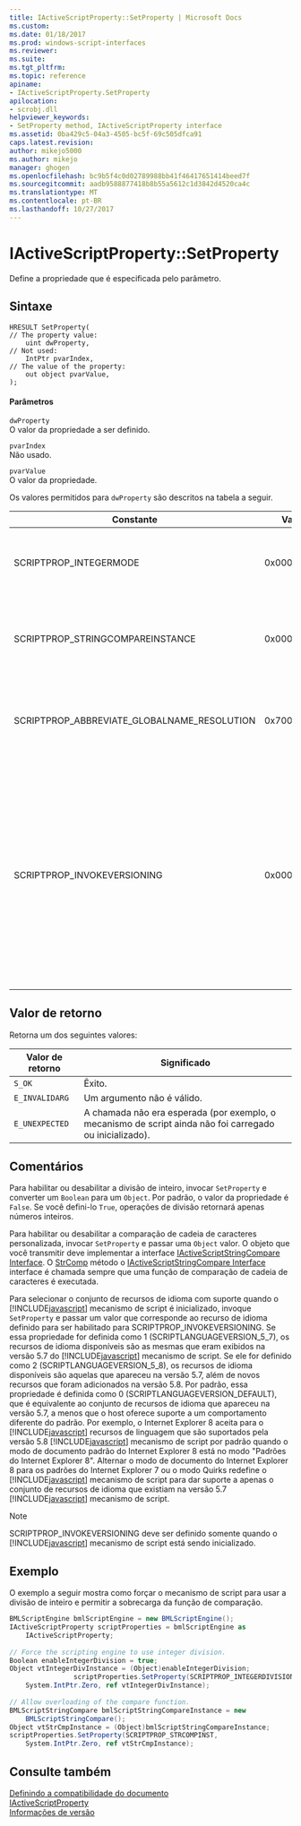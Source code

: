 ```yaml
---
title: IActiveScriptProperty::SetProperty | Microsoft Docs
ms.custom: 
ms.date: 01/18/2017
ms.prod: windows-script-interfaces
ms.reviewer: 
ms.suite: 
ms.tgt_pltfrm: 
ms.topic: reference
apiname:
- IActiveScriptProperty.SetProperty
apilocation:
- scrobj.dll
helpviewer_keywords:
- SetProperty method, IActiveScriptProperty interface
ms.assetid: 0ba429c5-04a3-4505-bc5f-69c505dfca91
caps.latest.revision: 
author: mikejo5000
ms.author: mikejo
manager: ghogen
ms.openlocfilehash: bc9b5f4c0d02789988bb41f46417651414beed7f
ms.sourcegitcommit: aadb9588877418b8b55a5612c1d3842d4520ca4c
ms.translationtype: MT
ms.contentlocale: pt-BR
ms.lasthandoff: 10/27/2017
---
```

# <a name="iactivescriptpropertysetproperty"></a>IActiveScriptProperty::SetProperty
Define a propriedade que é especificada pelo parâmetro.  
  
## <a name="syntax"></a>Sintaxe  
  
```  
HRESULT SetProperty(  
// The property value:  
    uint dwProperty,    
// Not used:   
    IntPtr pvarIndex,    
// The value of the property:   
    out object pvarValue,    
);  
```  
  
#### <a name="parameters"></a>Parâmetros  
 `dwProperty`  
 O valor da propriedade a ser definido.  
  
 `pvarIndex`  
 Não usado.  
  
 `pvarValue`  
 O valor da propriedade.  
  
 Os valores permitidos para `dwProperty` são descritos na tabela a seguir.  
  
|Constante|Valor|Significado|  
|--------------|-----------|-------------|  
|SCRIPTPROP_INTEGERMODE|0x00003000|Força o mecanismo de script a divisão em modo de inteiro em vez do modo de ponto flutuante. O valor padrão é `False`.|  
|SCRIPTPROP_STRINGCOMPAREINSTANCE|0x00003001|Permite que a função de comparação de cadeia de caracteres do mecanismo de script a ser substituído.|  
|SCRIPTPROP_ABBREVIATE_GLOBALNAME_RESOLUTION|0x70000002|Informa ao mecanismo de script que outros mecanismos de script não existem para contribuir para o objeto global.|  
|SCRIPTPROP_INVOKEVERSIONING|0x00004000|Força o [!INCLUDE[javascript](../../javascript/includes/javascript-md.md)] mecanismo de script para selecionar um conjunto de recursos de idioma com suporte. O conjunto padrão de recursos de idioma com suporte a [!INCLUDE[javascript](../../javascript/includes/javascript-md.md)] mecanismo de script é equivalente ao conjunto de recursos de idioma que apareceu na versão 5.7 do [!INCLUDE[javascript](../../javascript/includes/javascript-md.md)] mecanismo de script.|  
  
## <a name="return-value"></a>Valor de retorno  
 Retorna um dos seguintes valores:  
  
|Valor de retorno|Significado|  
|------------------|-------------|  
|`S_OK`|Êxito.|  
|`E_INVALIDARG`|Um argumento não é válido.|  
|`E_UNEXPECTED`|A chamada não era esperada (por exemplo, o mecanismo de script ainda não foi carregado ou inicializado).|  
  
## <a name="remarks"></a>Comentários  
 Para habilitar ou desabilitar a divisão de inteiro, invocar `SetProperty` e converter um `Boolean` para um `Object`. Por padrão, o valor da propriedade é `False`. Se você defini-lo `True`, operações de divisão retornará apenas números inteiros.  
  
 Para habilitar ou desabilitar a comparação de cadeia de caracteres personalizada, invocar `SetProperty` e passar uma `Object` valor. O objeto que você transmitir deve implementar a interface [IActiveScriptStringCompare Interface](../../winscript/reference/iactivescriptstringcompare-interface.md). O [StrComp](../../winscript/reference/iactivescriptstringcompare-strcomp.md) método o [IActiveScriptStringCompare Interface](../../winscript/reference/iactivescriptstringcompare-interface.md) interface é chamada sempre que uma função de comparação de cadeia de caracteres é executada.  
  
 Para selecionar o conjunto de recursos de idioma com suporte quando o [!INCLUDE[javascript](../../javascript/includes/javascript-md.md)] mecanismo de script é inicializado, invoque `SetProperty` e passar um valor que corresponde ao recurso de idioma definido para ser habilitado para SCRIPTPROP_INVOKEVERSIONING. Se essa propriedade for definida como 1 (SCRIPTLANGUAGEVERSION_5_7), os recursos de idioma disponíveis são as mesmas que eram exibidos na versão 5.7 do [!INCLUDE[javascript](../../javascript/includes/javascript-md.md)] mecanismo de script. Se ele for definido como 2 (SCRIPTLANGUAGEVERSION_5_8), os recursos de idioma disponíveis são aquelas que apareceu na versão 5.7, além de novos recursos que foram adicionados na versão 5.8. Por padrão, essa propriedade é definida como 0 (SCRIPTLANGUAGEVERSION_DEFAULT), que é equivalente ao conjunto de recursos de idioma que apareceu na versão 5.7, a menos que o host oferece suporte a um comportamento diferente do padrão. Por exemplo, o Internet Explorer 8 aceita para o [!INCLUDE[javascript](../../javascript/includes/javascript-md.md)] recursos de linguagem que são suportados pela versão 5.8 [!INCLUDE[javascript](../../javascript/includes/javascript-md.md)] mecanismo de script por padrão quando o modo de documento padrão do Internet Explorer 8 está no modo "Padrões do Internet Explorer 8". Alternar o modo de documento do Internet Explorer 8 para os padrões do Internet Explorer 7 ou o modo Quirks redefine o [!INCLUDE[javascript](../../javascript/includes/javascript-md.md)] mecanismo de script para dar suporte a apenas o conjunto de recursos de idioma que existiam na versão 5.7 [!INCLUDE[javascript](../../javascript/includes/javascript-md.md)] mecanismo de script.  
  
> [!NOTE]
>  SCRIPTPROP_INVOKEVERSIONING deve ser definido somente quando o [!INCLUDE[javascript](../../javascript/includes/javascript-md.md)] mecanismo de script está sendo inicializado.  
  
## <a name="example"></a>Exemplo  
 O exemplo a seguir mostra como forçar o mecanismo de script para usar a divisão de inteiro e permitir a sobrecarga da função de comparação.  
  
```c#  
BMLScriptEngine bmlScriptEngine = new BMLScriptEngine();  
IActiveScriptProperty scriptProperties = bmlScriptEngine as   
    IActiveScriptProperty;  
  
// Force the scripting engine to use integer division.  
Boolean enableIntegerDivision = true;  
Object vtIntegerDivInstance = (Object)enableIntegerDivision;  
                scriptProperties.SetProperty(SCRIPTPROP_INTEGERDIVISION,   
    System.IntPtr.Zero, ref vtIntegerDivInstance);  
  
// Allow overloading of the compare function.  
BMLScriptStringCompare bmlScriptStringCompareInstance = new   
    BMLScriptStringCompare();  
Object vtStrCmpInstance = (Object)bmlScriptStringCompareInstance;  
scriptProperties.SetProperty(SCRIPTPROP_STRCOMPINST,   
    System.IntPtr.Zero, ref vtStrCmpInstance);  
```  
  
## <a name="see-also"></a>Consulte também  
 [Definindo a compatibilidade do documento](http://msdn.microsoft.com/library/cc288325)   
 [IActiveScriptProperty](../../winscript/reference/iactivescriptproperty.md)   
 [Informações de versão](../../javascript/reference/javascript-version-information.md)